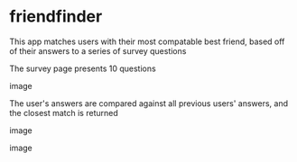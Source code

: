 # friendfinder

This app matches users with their most compatable best friend, based off of their answers to a series of survey questions

The survey page presents 10 questions

image

The user's answers are compared against all previous users' answers, and the closest match is returned

image

image

